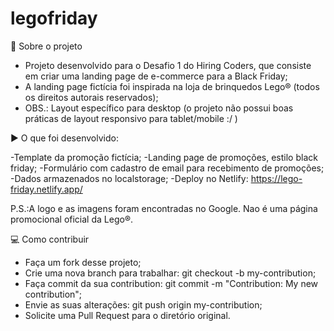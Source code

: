 # legofriday

📑 Sobre o projeto
- Projeto desenvolvido para o Desafio 1 do Hiring Coders, que consiste em criar uma landing page de e-commerce para a Black Friday;
- A landing page fictícia foi inspirada na loja de brinquedos Lego® (todos os direitos autorais reservados);
- OBS.: Layout específico para desktop (o projeto não possui boas práticas de layout responsivo para tablet/mobile :/ )

▶️ O que foi desenvolvido:

-Template da promoção fictícia;
-Landing page de promoções, estilo black friday;
-Formulário com cadastro de email para recebimento de promoções;
-Dados armazenados no localstorage;
-Deploy no Netlify: https://lego-friday.netlify.app/
 
P.S.:A logo e as imagens foram encontradas no Google. Nao é uma página promocional oficial da Lego®.

💻 Como contribuir
- Faça um fork desse projeto;
- Crie uma nova branch para trabalhar: git checkout -b my-contribution;
- Faça commit da sua contribution: git commit -m "Contribution: My new contribution";
- Envie as suas alterações: git push origin my-contribution;
- Solicite uma Pull Request para o diretório original.
